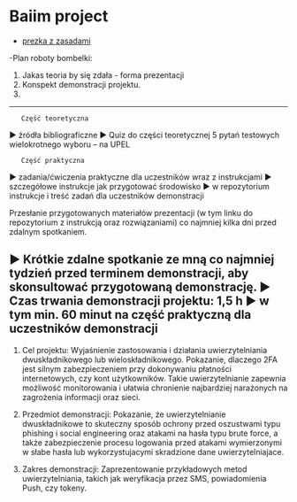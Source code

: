 # Baiim project
- [prezka z zasadami](https://upel.agh.edu.pl/pluginfile.php/119167/mod_resource/content/1/BAWiM_wyklad_inauguracyjny_2022.pdf)

-Plan roboty bombelki:
1. Jakas teoria by się zdała - forma prezentacji
2. Konspekt demonstracji projektu.
3. 

----------------------------------------------------------------------------------
       Część teoretyczna
▶ źródła bibliograficzne
▶ Quiz do części teoretycznej 5 pytań testowych wielokrotnego wyboru – na UPEL

       Część praktyczna
▶ zadania/ćwiczenia praktyczne dla uczestników wraz z instrukcjami
▶ szczegółowe instrukcje jak przygotować środowisko
▶ w repozytorium instrukcje i treść zadań dla uczestników demonstracji

Przesłanie przygotowanych materiałów prezentacji (w tym linku do repozytorium z
instrukcją oraz rozwiązaniami) co najmniej kilka dni przed zdalnym spotkaniem.

▶ Krótkie zdalne spotkanie ze mną co najmniej tydzień przed terminem
demonstracji, aby skonsultować przygotowaną demonstrację.
▶ Czas trwania demonstracji projektu: 1,5 h
▶ w tym min. 60 minut na część praktyczną dla uczestników demonstracji
----------------------------------------------------------------------------------

1. Cel projektu: 
Wyjaśnienie zastosowania i działania uwierzytelniania dwuskładnikowego lub wieloskładnikowego. Pokazanie,
dlaczego 2FA jest silnym zabezpieczeniem przy dokonywaniu płatności internetowych, czy kont użytkowników.
Takie uwierzytelnianie zapewnia możliwość monitorowania i ułatwia chronienie najbardziej narażonych
na zagrożenia informacji oraz sieci.

2. Przedmiot demonstracji: 
Pokazanie, że uwierzytelnianie dwuskładnikowe to skuteczny sposób ochrony przed oszustwami typu
phishing i social engineering oraz atakami na hasła typu brute force, a także zabezpieczenie procesu logowania przed atakami wymierzonymi w słabe hasła lub wykorzystujacymi skradzione dane uwierzytelniajace.

3. Zakres demonstracji:
Zaprezentowanie przykładowych metod uwierzytelniania, takich jak weryfikacja przez SMS, powiadomienia
Push, czy tokeny.
